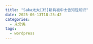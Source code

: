 ```yaml
---
title: "Saka太太[35]新兵被中士告知性知识"
date: 2025-06-13T18:25:42
categories:
  - 未分类
tags:
  - wordpress
---
```





